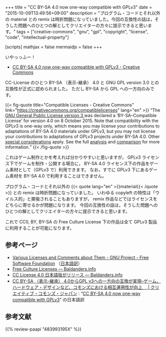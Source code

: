 +++
title = "CC BY-SA 4.0 now one-way compatible with GPLv3"
date = "2015-10-09T13:49:56+09:00"
description = "プログラム・コードとそれ以外の material との remix は時折問題になっていました。今回の互換性の話は，そうした問題へのひとつの解としてクリエイターの方々に提示できると思います。"
tags = ["creative-commons", "gnu", "gpl", "copyright", "license", "code", "intellectual-property"]

[scripts]
  mathjax = false
  mermaidjs = false
+++

いやっっふー！

- [CC BY-SA 4.0 now one-way compatible with GPLv3 - Creative Commons](https://creativecommons.org/weblog/entry/46186)

CC-License のひとつ BY-SA （表示-継承） 4.0 と GNU GPL version 3.0 との互換性が正式に認められました。
ただし BY-SA から GPL への一方向のみです。

{{< fig-quote title="Compatible Licenses - Creative Commons" link="https://creativecommons.org/compatiblelicenses" lang="en" >}}
<q>The <a href="https://www.gnu.org/copyleft/gpl.html">GNU General Public License version 3 </a> was declared a <q>BY-SA–Compatible License</q> for version 4.0 on 8 October 2015. Note that compatibility with the GPLv3 is one-way only, which means you may license your contributions to adaptations of BY-SA 4.0 materials under GPLv3, but you may not license your contributions to adaptations of GPLv3 projects under BY-SA 4.0. Other <a href="https://wiki.creativecommons.org/wiki/ShareAlike_compatibility:_GPLv3#Considerations_for_adapters_applying_the_GPLv3">special considerations</a> apply. See the full <a href="https://wiki.creativecommons.org/wiki/ShareAlike_compatibility:_GPLv3">analysis</a> and <a href="https://wiki.creativecommons.org/wiki/ShareAlike_compatibility_analysis:_GPL">comparison</a> for more information.</q>
{{< /fig-quote >}}

これはゲーム制作とかを考えれば分かりやすいと思いますが， GPLv3 ライセンス下でゲームを制作・公開する場合に， BY-SA 4.0 ライセンス下の作品をゲーム素材として（GPLv3 で）利用できます。
なお，すでに GPLv3 下にあるゲーム素材を BY-SA 4.0 で利用することはできません。

プログラム・コードとそれ以外の {{< quote lang="en" >}}material{{< /quote >}} との remix は時折問題になっていました。
いわゆる copyleft の特性は「ウイルス的」と揶揄されることもありますが， remix 作品などではライセンスをどちらに寄せるかが問題になります。
今回の互換性の話は，そうした問題へのひとつの解としてクリエイターの方々に提示できると思います。

これで CC0, BY, BY-SA の Free Culture License 下の作品は全て GPLv3 製品に利用することが可能になります。

## 参考ページ

- [Various Licenses and Comments about Them - GNU Project - Free Software Foundation](http://www.gnu.org/licenses/license-list.en.html) （[日本語訳](http://www.gnu.org/licenses/license-list.ja.html)）
- [Free Culture Licenses — Baldanders.info](https://baldanders.info/blog/000796/)
- [CC License 4.0 日本語版がリリース — Baldanders.info](https://baldanders.info/blog/000862/)
- [CC BY-SA （表示-継承） 4.0からGPL v3への一方向の互換が実現–ゲーム、ハードウェア・デザインなど、コモンズにおける相互運用性が向上　 | クリエイティブ・コモンズ・ジャパン](http://creativecommons.jp/2016/01/25/cc-by-sa-%EF%BC%88%E8%A1%A8%E7%A4%BA-%E7%B6%99%E6%89%BF%EF%BC%89-4-0%E3%81%8B%E3%82%89gpl-v3%E3%81%B8%E3%81%AE%E4%B8%80%E6%96%B9%E5%90%91%E3%81%AE%E4%BA%92%E6%8F%9B%E3%81%8C%E5%AE%9F%E7%8F%BE/) : “[CC BY-SA 4.0 now one-way compatible with GPLv3](https://creativecommons.org/weblog/entry/46186)” の日本語訳

## 参考文献

{{% review-paapi "483993195X" %}} <!-- セマンティック HTML/XHTML -->
